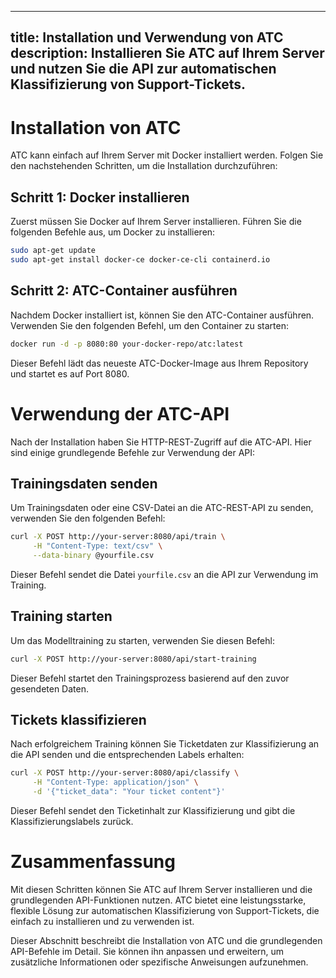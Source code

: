 ---
title: Installation und Verwendung von ATC
description: Installieren Sie ATC auf Ihrem Server und nutzen Sie die API zur automatischen Klassifizierung von Support-Tickets.
--------------------------------------------------------------------------------------------------------

# Installation von ATC

ATC kann einfach auf Ihrem Server mit Docker installiert werden. Folgen Sie den nachstehenden Schritten, um die Installation durchzuführen:

## Schritt 1: Docker installieren

Zuerst müssen Sie Docker auf Ihrem Server installieren. Führen Sie die folgenden Befehle aus, um Docker zu installieren:

```bash
sudo apt-get update
sudo apt-get install docker-ce docker-ce-cli containerd.io
```

## Schritt 2: ATC-Container ausführen

Nachdem Docker installiert ist, können Sie den ATC-Container ausführen. Verwenden Sie den folgenden Befehl, um den Container zu starten:

```bash
docker run -d -p 8080:80 your-docker-repo/atc:latest
```

Dieser Befehl lädt das neueste ATC-Docker-Image aus Ihrem Repository und startet es auf Port 8080.

# Verwendung der ATC-API

Nach der Installation haben Sie HTTP-REST-Zugriff auf die ATC-API. Hier sind einige grundlegende Befehle zur Verwendung der API:

## Trainingsdaten senden

Um Trainingsdaten oder eine CSV-Datei an die ATC-REST-API zu senden, verwenden Sie den folgenden Befehl:

```bash
curl -X POST http://your-server:8080/api/train \
     -H "Content-Type: text/csv" \
     --data-binary @yourfile.csv
```

Dieser Befehl sendet die Datei `yourfile.csv` an die API zur Verwendung im Training.

## Training starten

Um das Modelltraining zu starten, verwenden Sie diesen Befehl:

```bash
curl -X POST http://your-server:8080/api/start-training
```

Dieser Befehl startet den Trainingsprozess basierend auf den zuvor gesendeten Daten.

## Tickets klassifizieren

Nach erfolgreichem Training können Sie Ticketdaten zur Klassifizierung an die API senden und die entsprechenden Labels erhalten:

```bash
curl -X POST http://your-server:8080/api/classify \
     -H "Content-Type: application/json" \
     -d '{"ticket_data": "Your ticket content"}'
```

Dieser Befehl sendet den Ticketinhalt zur Klassifizierung und gibt die Klassifizierungslabels zurück.

# Zusammenfassung

Mit diesen Schritten können Sie ATC auf Ihrem Server installieren und die grundlegenden API-Funktionen nutzen. ATC bietet eine leistungsstarke, flexible Lösung zur automatischen Klassifizierung von Support-Tickets, die einfach zu installieren und zu verwenden ist.

Dieser Abschnitt beschreibt die Installation von ATC und die grundlegenden API-Befehle im Detail. Sie können ihn anpassen und erweitern, um zusätzliche Informationen oder spezifische Anweisungen aufzunehmen.